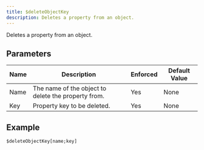 ```yaml
---
title: $deleteObjectKey
description: Deletes a property from an object.
---
```


Deletes a property from an object.
## Parameters
| Name |                     Description                     | Enforced | Default Value |
|------|-----------------------------------------------------|----------|---------------|
| Name | The name of the object to delete the property from. | Yes      | None          |
| Key  | Property key to be deleted.                         | Yes      | None          |
## Example
```eats
$deleteObjectKey[name;key]
```